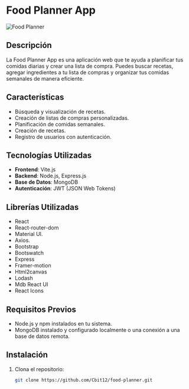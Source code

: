 # Food Planner App

![Food Planner]([)

## Descripción

La Food Planner App es una aplicación web que te ayuda a planificar tus comidas diarias y crear una lista de compra. Puedes buscar recetas, agregar ingredientes a tu lista de compras y organizar tus comidas semanales de manera eficiente.

## Características

- Búsqueda y visualización de recetas.
- Creación de listas de compras personalizadas.
- Planificación de comidas semanales.
- Creación de recetas.
- Registro de usuarios con autenticación.

## Tecnologías Utilizadas

- **Frontend**: Vite.js
- **Backend**: Node.js, Express.js
- **Base de Datos**: MongoDB
- **Autenticación**: JWT (JSON Web Tokens)

## Librerías Utilizadas

- React
- React-router-dom
- Material UI.
- Axios.
- Bootstrap
- Bootswatch
- Express
- Framer-motion
- Html2canvas
- Lodash
- Mdb React UI
- React Icons
  

## Requisitos Previos

- Node.js y npm instalados en tu sistema.
- MongoDB instalado y configurado localmente o una conexión a una base de datos remota.

## Instalación

1. Clona el repositorio:

   ```bash
   git clone https://github.com/Cbit12/food-planner.git
